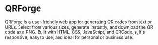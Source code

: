 # QRForge
QRForge is a user-friendly web app for generating QR codes from text or URLs. Select from various sizes, generate instantly, and download the QR code as a PNG. Built with HTML, CSS, JavaScript, and QRCode.js, it's responsive, easy to use, and ideal for personal or business use.
